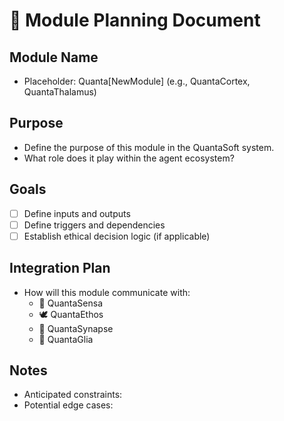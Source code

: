 # 📘 Module Planning Document

## Module Name
- Placeholder: Quanta[NewModule] (e.g., QuantaCortex, QuantaThalamus)

## Purpose
- Define the purpose of this module in the QuantaSoft system.
- What role does it play within the agent ecosystem?

## Goals
- [ ] Define inputs and outputs
- [ ] Define triggers and dependencies
- [ ] Establish ethical decision logic (if applicable)

## Integration Plan
- How will this module communicate with:
  - 🧠 QuantaSensa
  - 🕊️ QuantaEthos
  - 🧬 QuantaSynapse
  - 🧹 QuantaGlia

## Notes
- Anticipated constraints:
- Potential edge cases:
